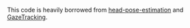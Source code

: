 This code is heavily borrowed from [head-pose-estimation](https://github.com/yinguobing/head-pose-estimation) and [GazeTracking](https://github.com/antoinelame/GazeTracking).
